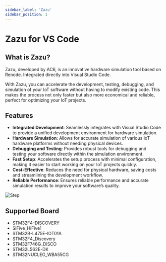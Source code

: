 ```yaml
---
sidebar_label: 'Zazu'
sidebar_position: 1
---
```


# Zazu for VS Code

## What is Zazu?

Zazu, developed by AC6, is an innovative hardware simulation tool based on Renode. Integrated directly into Visual Studio Code.

With Zazu, you can accelerate the development, testing, debugging, and simulation of your IoT software without having to modify existing code. This makes the process not only faster but also more economical and reliable, perfect for optimizing your IoT projects.

## Features

- **Integrated Development**: Seamlessly integrates with Visual Studio Code to provide a unified development environment for hardware simulation.
- **Hardware Simulation**: Allows for accurate simulation of various IoT hardware platforms without needing physical devices.
- **Debugging and Testing**: Provides robust tools for debugging and testing your software directly within the simulation environment.
- **Fast Setup**: Accelerates the setup process with minimal configuration, making it easier to start working on your IoT projects quickly.
- **Cost-Effective**: Reduces the need for physical hardware, saving costs and streamlining the development workflow.
- **Reliable Performance**: Ensures reliable performance and accurate simulation results to improve your software’s quality.

![Step](@site/static/img/Overview.gif)

## Supported Board

- STM32F4-DISCOVERY  
- SiFive_HiFive1  
- STM32B-L475E-IOT01A  
- STM32F4_Discovery  
- STM32F746G_DISCO  
- STM32L562E-DK  
- STM32NUCLEO_WBA55CG
